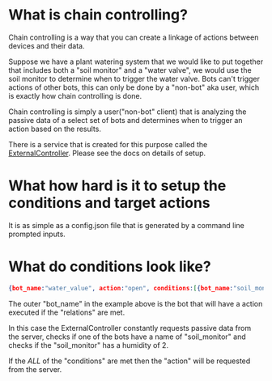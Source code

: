 # What is chain controlling?

Chain controlling is a way that you can create a linkage of actions between devices and their data.

Suppose we have a plant watering system that we would like to put together that includes both a "soil monitor" and a "water valve", 
we would use the soil monitor to determine when to trigger the water valve. Bots can't trigger actions of other bots, this can only be done
by a "non-bot" aka user, which is exactly how chain controlling is done. 

Chain controlling is simply a user("non-bot" client) that is 
analyzing the passive data of a select set of bots and determines when to trigger an action based on the results.

There is a service that is created for this purpose called the [ExternalController](https://github.com/House-of-IoT/ExternalController).
Please see the docs on details of setup.

# What how hard is it to setup the conditions and target actions
It is as simple as a config.json file that is generated by a command line prompted inputs.

# What do conditions look like?

```json
{bot_name:"water_value", action:"open", conditions:[{bot_name:"soil_monitor",humidity:2}] }

```

The outer "bot_name" in the example above is the bot that will have a action executed if the "relations" are met.

In this case the ExternalController constantly requests passive data from the server, checks if one of the bots have a name 
of "soil_monitor" and checks if the "soil_monitor" has a humidity of 2.


If the *ALL* of the "conditions" are met then the "action" will be requested from the server.
